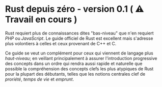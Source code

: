 # Rust depuis zéro - version 0.1 ( ⚠️ Travail en cours )

Rust requiert plus de connaissances dites "bas-niveau" que n'en requiert _PHP_ ou _JavaScript_. Le guide officiel de Rust est excellent mais s'adresse plus volontiers à celles et ceux provenant de C++ et C. 

Ce guide se veut un complément pour ceux qui viennent de langage plus *haut-niveau*; en veillant principalement à assurer l'introduction progressive des concepts dans un ordre qui rendra aussi rapide et naturelle que possible la compréhension des concepts clefs les plus atypiques de Rust pour la plupart des débutants, telles que les notions centrales clef de *proriété*, *temps de vie* et *emprunt*.